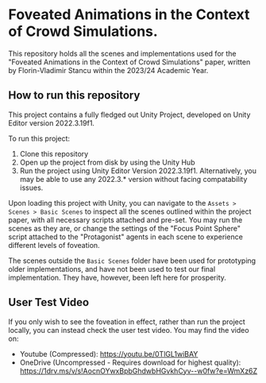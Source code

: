 # Foveated Animations in the Context of Crowd Simulations.
This repository holds all the scenes and implementations used for the "Foveated Animations in the Context of Crowd Simulations" paper, written by Florin-Vladimir Stancu within the 2023/24 Academic Year.

## How to run this repository
This project contains a fully fledged out Unity Project, developed on Unity Editor version 2022.3.19f1.

To run this project: 
1. Clone this repository
2. Open up the project from disk by using the Unity Hub
3. Run the project using Unity Editor Version 2022.3.19f1. Alternatively, you may be able to use any 2022.3.* version without facing compatability issues.

Upon loading this project with Unity, you can navigate to the `Assets > Scenes > Basic Scenes` to inspect all the scenes outlined within the project paper, with all necessary scripts attached and pre-set. You may run the scenes as they are, or change the settings of the "Focus Point Sphere" script attached to the "Protagonist" agents in each scene to experience different levels of foveation.

The scenes outside the `Basic Scenes` folder have been used for prototyping older implementations, and have not been used to test our final implementation. They have, however, been left here for prosperity.

## User Test Video

If you only wish to see the foveation in effect, rather than run the project locally, you can instead check the user test video. You may find the video on:
- Youtube (Compressed): https://youtu.be/0TlGL1wiBAY
- OneDrive (Uncompressed - Requires download for highest quality): https://1drv.ms/v/s!AocnOYwxBpbGhdwbHGvkhCyv--w0fw?e=WmXz6Z
